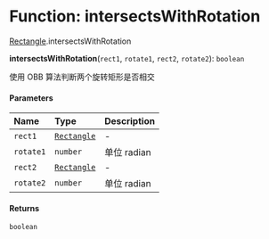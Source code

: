 # Function: intersectsWithRotation

[Rectangle](/auto-docs/utils/modules/Rectangle.md).intersectsWithRotation

**intersectsWithRotation**(`rect1`, `rotate1`, `rect2`, `rotate2`): `boolean`

使用 OBB 算法判断两个旋转矩形是否相交

#### Parameters

| Name | Type | Description |
| :------ | :------ | :------ |
| `rect1` | [`Rectangle`](/auto-docs/utils/classes/Rectangle-1.md) | - |
| `rotate1` | `number` | 单位 radian |
| `rect2` | [`Rectangle`](/auto-docs/utils/classes/Rectangle-1.md) | - |
| `rotate2` | `number` | 单位 radian |

#### Returns

`boolean`
